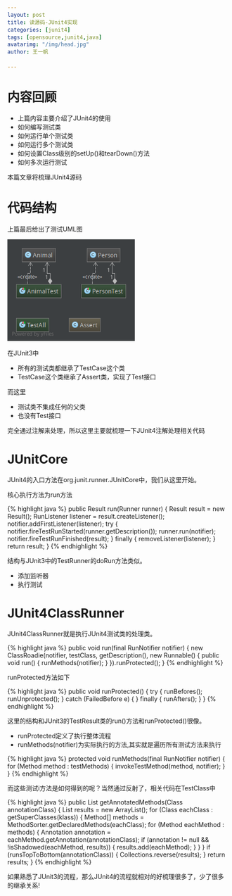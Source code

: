 ```yaml
---
layout: post
title: 读源码-JUnit4实现
categories: [junit4]
tags: [opensource,junit4,java]
avatarimg: "/img/head.jpg"
author: 王一帆

---
```


# 内容回顾

- 上篇内容主要介绍了JUnit4的使用
- 如何编写测试类
- 如何运行单个测试类
- 如何运行多个测试类
- 如何设置Class级别的setUp()和tearDown()方法
- 如何多次运行测试

本篇文章将梳理JUnit4源码

# 代码结构

上篇最后给出了测试UML图

![](/assets/opensource/junit4/diagram.png)

在JUnit3中

- 所有的测试类都继承了TestCase这个类
- TestCase这个类继承了Assert类，实现了Test接口

而这里

- 测试类不集成任何的父类
- 也没有Test接口

完全通过注解来处理，所以这里主要就梳理一下JUnit4注解处理相关代码

# JUnitCore

JUnit4的入口方法在org.junit.runner.JUnitCore中，我们从这里开始。

核心执行方法为run方法

{% highlight java %}
public Result run(Runner runner) {
    Result result = new Result();
    RunListener listener = result.createListener();
    notifier.addFirstListener(listener);
    try {
        notifier.fireTestRunStarted(runner.getDescription());
        runner.run(notifier);
        notifier.fireTestRunFinished(result);
    } finally {
        removeListener(listener);
    }
    return result;
}
{% endhighlight %}

结构与JUnit3中的TestRunner的doRun方法类似。

- 添加监听器
- 执行测试

<!-- more -->

# JUnit4ClassRunner

JUnit4ClassRunner就是执行JUnit4测试类的处理类。

{% highlight java %}
public void run(final RunNotifier notifier) {
    new ClassRoadie(notifier, testClass, getDescription(), new Runnable() {
        public void run() {
            runMethods(notifier);
        }
    }).runProtected();
}
{% endhighlight %}

runProtected方法如下

{% highlight java %}
public void runProtected() {
        try {
            runBefores();
            runUnprotected();
        } catch (FailedBefore e) {
        } finally {
            runAfters();
        }
    }
{% endhighlight %}

这里的结构和JUnit3的TestResult类的run()方法和runProtected()很像。

- runProtected定义了执行整体流程
- runMethods(notifier)为实际执行的方法,其实就是遍历所有测试方法来执行

{% highlight java %}
protected void runMethods(final RunNotifier notifier) {
    for (Method method : testMethods) {
        invokeTestMethod(method, notifier);
    }
}
{% endhighlight %}

而这些测试i方法是如何得到的呢？当然通过反射了，相关代码在TestClass中

{% highlight java %}
public List<Method> getAnnotatedMethods(Class<? extends Annotation> annotationClass) {
    List<Method> results = new ArrayList<Method>();
    for (Class<?> eachClass : getSuperClasses(klass)) {
        Method[] methods = MethodSorter.getDeclaredMethods(eachClass);
        for (Method eachMethod : methods) {
            Annotation annotation = eachMethod.getAnnotation(annotationClass);
            if (annotation != null && !isShadowed(eachMethod, results)) {
                results.add(eachMethod);
            }
        }
    }
    if (runsTopToBottom(annotationClass)) {
        Collections.reverse(results);
    }
    return results;
}
{% endhighlight %}

如果熟悉了JUnit3的流程，那么JUnit4的流程就相对的好梳理很多了，少了很多的继承关系!